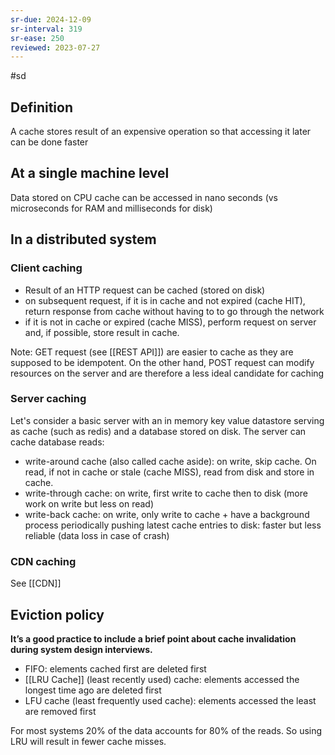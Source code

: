 ```yaml
---
sr-due: 2024-12-09
sr-interval: 319
sr-ease: 250
reviewed: 2023-07-27
---
```


#sd

## Definition

A cache stores result of an expensive operation so that accessing it later can be done faster

## At a single machine level

Data stored on CPU cache can be accessed in nano seconds (vs microseconds for RAM and milliseconds for disk)

## In a distributed system

### Client caching

- Result of an HTTP request can be cached (stored on disk)
- on subsequent request, if it is in cache and not expired (cache HIT), return response from cache without having to to go through the network
- if it is not in cache or expired (cache MISS), perform request on server and, if possible, store result in cache.

Note: GET request (see [[REST API]]) are easier to cache as they are supposed to be idempotent. On the other hand, POST request can modify resources on the server and are therefore a less ideal candidate for caching

### Server caching

Let's consider a basic server with an in memory key value datastore serving as cache (such as redis) and a database stored on disk. The server can cache database reads:

- write-around cache (also called cache aside): on write, skip cache. On read, if not in cache or stale (cache MISS), read from disk and store in cache.
- write-through cache: on write, first write to cache then to disk (more work on write but less on read)
- write-back cache: on write, only write to cache + have a background process periodically pushing latest cache entries to disk: faster but less reliable (data loss in case of crash)

### CDN caching

See [[CDN]]

## Eviction policy

**It’s a good practice to include a brief point about cache invalidation during system design interviews.**

- FIFO: elements cached first are deleted first
- [[LRU Cache]] (least recently used) cache: elements accessed the longest time ago are deleted first
- LFU cache (least frequently used cache): elements accessed the least are removed first

For most systems 20% of the data accounts for 80% of the reads. So using LRU will result in fewer cache misses.